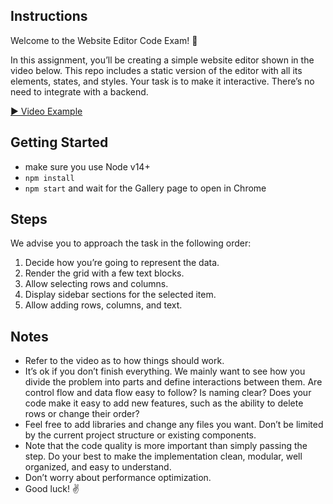 ## Instructions
Welcome to the Website Editor Code Exam! 👾

In this assignment, you’ll be creating a simple website editor shown in the video below. This repo includes a static version of the editor with all its elements, states, and styles. Your task is to make it interactive. There’s no need to integrate with a backend.

[▶️ Video Example](./public/editor-demo.mp4)

## Getting Started
- make sure you use Node v14+
- `npm install`
- `npm start` and wait for the Gallery page to open in Chrome


## Steps

We advise you to approach the task in the following order:

1. Decide how you’re going to represent the data.
2. Render the grid with a few text blocks.
3. Allow selecting rows and columns.
4. Display sidebar sections for the selected item.
5. Allow adding rows, columns, and text.


## Notes

- Refer to the video as to how things should work.
- It’s ok if you don’t finish everything. We mainly want to see how you divide the problem into parts and define interactions between them. Are control flow and data flow easy to follow? Is naming clear? Does your code make it easy to add new features, such as the ability to delete rows or change their order?
- Feel free to add libraries and change any files you want. Don’t be limited by the current project structure or existing components.
- Note that the code quality is more important than simply passing the step. Do your best to make the implementation clean, modular, well organized, and easy to understand.
- Don’t worry about performance optimization.
- Good luck! ✌️
